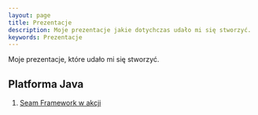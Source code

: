 ```yaml
---
layout: page
title: Prezentacje
description: Moje prezentacje jakie dotychczas udało mi się stworzyć.
keywords: Prezentacje
---
```

Moje prezentacje, które udało mi się stworzyć.

## Platforma Java

  1. [Seam Framework w akcji](/blog/2010/05/seam-w-akcji/)